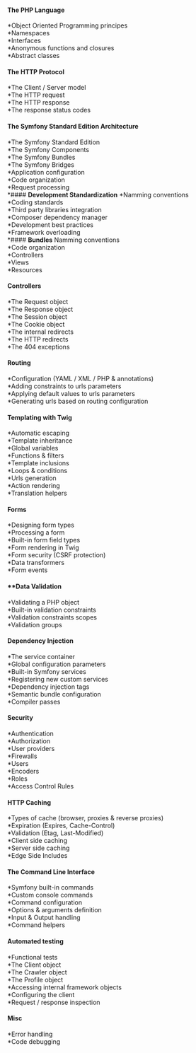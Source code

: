 #### **The PHP Language**
*Object Oriented Programming principes  
*Namespaces  
*Interfaces  
*Anonymous functions and closures  
*Abstract classes  
#### **The HTTP Protocol**
*The Client / Server model  
*The HTTP request  
*The HTTP response  
*The response status codes  
#### **The Symfony Standard Edition Architecture**
*The Symfony Standard Edition  
*The Symfony Components  
*The Symfony Bundles  
*The Symfony Bridges  
*Application configuration  
*Code organization  
*Request processing  
*#### **Development Standardization**
*Namming conventions  
*Coding standards  
*Third party libraries integration  
*Composer dependency manager  
*Development best practices  
*Framework overloading  
*#### **Bundles**
Namming conventions  
*Code organization  
*Controllers  
*Views  
*Resources  
#### **Controllers**
*The Request object  
*The Response object  
*The Session object  
*The Cookie object  
*The internal redirects  
*The HTTP redirects  
*The 404 exceptions  
#### **Routing**
*Configuration (YAML / XML / PHP & annotations)  
*Adding constraints to urls parameters  
*Applying default values to urls parameters  
*Generating urls based on routing configuration  
#### **Templating with Twig**
*Automatic escaping  
*Template inheritance  
*Global variables  
*Functions & filters  
*Template inclusions  
*Loops & conditions  
*Urls generation  
*Action rendering  
*Translation helpers  
#### **Forms**
*Designing form types  
*Processing a form  
*Built-in form field types  
*Form rendering in Twig  
*Form security (CSRF protection)  
*Data transformers  
*Form events  
#### **Data Validation
*Validating a PHP object  
*Built-in validation constraints  
*Validation constraints scopes  
*Validation groups  
#### **Dependency Injection** 
*The service container  
*Global configuration parameters  
*Built-in Symfony services  
*Registering new custom services  
*Dependency injection tags  
*Semantic bundle configuration  
*Compiler passes  
#### **Security**
*Authentication  
*Authorization  
*User providers  
*Firewalls  
*Users  
*Encoders  
*Roles  
*Access Control Rules  
#### **HTTP Caching**
*Types of cache (browser, proxies & reverse proxies)  
*Expiration (Expires, Cache-Control)  
*Validation (Etag, Last-Modified)  
*Client side caching  
*Server side caching  
*Edge Side Includes  
#### **The Command Line Interface**
*Symfony built-in commands  
*Custom console commands  
*Command configuration  
*Options & arguments definition  
*Input & Output handling  
*Command helpers  
#### **Automated testing**
*Functional tests  
*The Client object  
*The Crawler object  
*The Profile object  
*Accessing internal framework objects  
*Configuring the client  
*Request / response inspection  
#### **Misc**
*Error handling  
*Code debugging  
